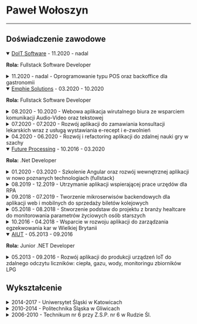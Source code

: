# Paweł Wołoszyn
---
## Doświadczenie zawodowe
<details class="details" open>
  <summary>
     <a target="_blank" href="https://www.doitsoftware.pl/">DoIT Software</a>
    - <span class="date">11.2020 - nadal</span>
  </summary>
  <p><b>Rola:</b> Fullstack Software Developer</p>
  <details class="details-project">
    <summary>
      <span class="date">11.2020 - nadal</span>
       - Oprogramowanie typu POS oraz backoffice dla gastronomii
    </summary>
    <p><b>Technologie:</b> Angular 6 (TypeScript), SQLite, .NET 6 (C#), Postres</p>
    <p><b>Biblioteki:</b> SignalR, Ionic, Cordova</p>
    <p><b>Narzędzia:</b> Jenkins, Pakiet narzedzi atlassian (Jira, Confluence)</p>
    <p><b>Proces wytwarzania oprogramowania:</b> Scrum</p>
    <p><b>Zakres prac:</b> W ramach codziennych zadań tworzyłem nowe funkcjonalności dla aplikacji używanej na urządzeniach typu POS opartych o system Windows i Android (Cordova). Zadania starałem się w miare możliwości i konieczności wykonywać na przekroju całego systemu (backend i frontend). Oprócz standardowych prac developerskich dodatkowo podejmowałem zadania i tematy związane z refactoringiem istniejących rozwiązań. Dodatkowo wypracowałem wraz z współpracownikami okresowe spotkania, na których dzieliliśmy się spostrzeżeniami dotyczącymi jakości i długu technicznego w istniejącym kodzie. Dodatkowo starałem się utrzymywać odpowiedni poziom kodu, który powstaje w aplikacji kładąc odpowiedni nacisk na jakość.</p>
  </details>
</details>

<details class="details" open>
  <summary>
    <a target="_blank" href="https://emphie.com/">Emphie Solutions</a>
    - <span class="date">03.2020 - 10.2020</span>
  </summary>
  <p><b>Rola:</b> Fullstack Software Developer</p>
  <details class="details-project">
    <summary>
      <span class="date">08.2020 - 10.2020</span>
       - Webowa aplikacja wirutalnego biura ze wsparciem komunikacji Audio-Video oraz tekstowej
    </summary>
    <p><b>Język komunikacji z klientem:</b> Angielski</p>
    <p><b>Technologie:</b> Angular 9 (TypeScript), AWS: Lambda functions (TypeScript), Cognito (Autoryzacja), DynamoDB (Baza danych), Amazon Chime (Połączenia audio-video)</p>
    <p><b>Narzędzia:</b> GitHub, JIRA, AWS CLI, autorskie narzędzia klienta (do releasowania środowiska developerskiego, testów End-to-End)</p>
    <p><b>Proces wytwarzania oprogramowania:</b> Elementy czerpane ze scruma</p>
    <p><b>Opis stanowiska:</b> W ramach projektu realizowałem zadania dążące do przepisania już istnejącej aplikacji na nowe technologie. Proces w projekcie był inspirowany scrumem. Oprócz zwykłych zadań developerskich miałem za zadanie tworzenie skrypty testów E2E oparte o autorskie rozwiązania klienta. Dodatkowo w ramach zadań dodatkowych stworzyliśmy dokumenty mające na celu poprawę działania procesu wytwarzania oprogramowania przez klienta.</p>
  </details>

  <details class="details-project">
    <summary>
      <span class="date">07.2020 - 07.2020</span>
       - Rozwój aplikacji do zamawiania konsultacji lekarskich wraz z usługą wystawiania e-recept i e-zwolnień
    </summary>
    <p><b>Technologie:</b> Vue.JS (TypeScript), NodeJS (TypeScript), Firestore, Docker</p>
    <p><b>Środowiska chmurowe: Google Cloud</b></p>
    <p><b>Biblioteki:</b>NuxtJS (Server Side Rendering), NestJS (CQRS na backendzie)</p>
    <p><b>Narzędzia:</b> GitHub, Notion</p>
    <p><b>Proces wytwarzania oprogramowania: </b> Elementy scruma</p>
    <p><b>Zakres prac:</b> W ramach prac nad projektem wdrażałem nowe funkcjonalności zarówno do głównej strony jak i aplikcacji back-officowej, która odpowiadała za obsługę zgłaszających się pacjentów. Oprócz wykonania prac na froncie aplikacji dokonywałem również prac na backendzie mających na celu zaintegrowanie istniejącego rozwiązania z systemem do zarządzania pacjentami i wizytami należacym do firmy trzeciej. Integracja wymagała stworzenia narzędzia do zmigrowania już istniejacych wizyt oraz połączenia systemów dla nowo powstających zapytań pacjentów.</p>
  </details>

  <details class="details-project">
    <summary>
      <span class="date">04.2020 - 06.2020</span>
       - Rozwój i refactoring aplikacji do zdalnej nauki gry w szachy
    </summary>
    <p><b>Technologie:</b> VueJS (JavaScript), NodeJS (JavaScript), WebRTC, Docker</p>
    <p><b>Środowiska chmurowe:</b> AWS</p>
    <p><b>Biblioteki:</b> Socket.IO</p>
    <p><b>Narzędzia:</b> GITLab, Pakiet Atlassian (Jira, Confluence)</p>
    <p><b>Proces wytwarzania oprogramowania: </b> Elementy scruma</p>
    <p><b>Zakres prac:</b> W ramach prac przejąłem wraz z nowo utworzonym zespołem projekt będący POC'em. Pierwszą fazą prac było ustablizowanie aplikacji i jej modułów oraz refactoring rozwiązań (wydzielenie wspólnych komponentów). Dodatkowo architektura projektu została przebudowana tak, aby możliwe było załączanie w niej przy pomocy konfiguracji modułów do nauki różnych dziedzin. W ramach zadań oprócz prac na froncie dokonywałem również rozwoju i uspraniania backendu napisanego w NodeJS.</p>
  </details>
</details>

<details class="details" open>
  <summary>
    <a target="_blank" href="https://www.future-processing.com/">Future Processing</a>
    - <span class="date">10.2016 - 03.2020</span>
  </summary>
  <p><b>Rola:</b> .Net Developer</p>
  <details class="details-project">
    <summary>
      <span class="date">01.2020 - 03.2020</span>
       - Szkolenie Angular oraz rozwój wewnętrznej aplikacji w nowo poznanych technologiach (fullstack)
    </summary>
    <p><b>Technologie:</b> Angular 10/11 (TypeScript), .NET Core (C#), Microsoft SQL Server</p>
    <p><b>Biblioteki:</b> Angular Material</p>
    <p><b>Narzędzia:</b> GitLab, JSONServer (tymczasowe API dla aplikacji)</p>
    <p><b>Proces wytwarzania oprogramowania: </b> Dla projektu tworzonego w ramach szkolenia oraz po nim stosowane były elementy scruma</p>
    <p><b>Zakres prac:</b> Szkolenie z Angulara i CSS. W ramach szkolenia wraz z pozostałymi uczestnikami miałem za zadanie stworzyć sklep internetowy z naciskiem na nowo poznaną technologię (Angular). Po szkoleniu zostałem przydzielony do wewnętrznego projektu realizującego zadania z zakresu RCP dla projektów prowadzonych w firmie.</p>
  </details>

  <details class="details-project">
    <summary>
      <span class="date">08.2019 - 12.2019</span>
       - Utrzymanie aplikacji wspierającej prace urzędów dla RPA
    </summary>
    <p><b>Język komunikacji z klientem:</b> Angielski</p>
    <p><b>Technologie:</b> C#, .NET Framework, Web Forms, Microsoft SQL Server, Microsoft SSRS, RabbitMQ</p>
    <p><b>Biblioteki:</b> Telerik (zestaw kontrolek web)</p>
    <p><b>Narzędzia:</b> GIT (migracja z SVN), Microsoft Azure DevOps</p>
    <p><b>Proces wytwarzania oprogramowania:</b> Próby wdrożenia scruma</p>
    <p><b>Zakres prac:</b> W ramach zadań realizowanych dla klienta w początkowym etapie prac tworzyłem wraz zespołem nowe rozwiązania do aplikacji. Na późniejszych etapach prace zostały przekierowane na poprawę błedów, które uniemożliwiały działanie aplikacji. Oprócz głównych zadań w projekcie wspierałem klienta w migracji do GIT'a.</p>
  </details>

  <details class="details-project">
    <summary>
      <span class="date">09.2018 - 07.2019</span>
       - Tworzenie mikroserwisów backendowych dla aplikacji web i mobilnych do sprzedaży biletów kolejowych
    </summary>
    <p><b>Język komunikacji z klientem:</b> Angielski</p>
    <p><b>Technologie:</b> .NET Framework (migracja .NET Core), Microsoft SQL Server, RabbitMQ, NServiceBus</p>
    <p><b>Biblioteki:</b> NUnit, XUnit (testy), LightBDD (Framework Behaviour Driven Development oparty o testy opsiane w XUnit i NUnit), PSMake (Biblioteka powershell wspierająca tworzenie buildów)</p>
    <p><b>Środowiska chmurowe:</b> AWS</p>
    <p><b>Narzędzia:</b> GitHub, TeamCity (CI/CD), Pakiet Atlassian (Jira, Confluence), GitLab (Wiki po stronie zespołu firmowego)</p>
    <p><b>Proces wytwarzania oprogramowania:</b> Scrum</p>
    <p><b>Zakres prac:</b> W ramach prac w zespole klienta tworzyłem nowe lub modyfikowałem istniejące rozwiązania w kilku mikroserwisach będących częścia całego systemu klienta. Oprócz utrzymania i rozwoju w ramach mojej pracy realizowałem również migrację aplikacji z .NET Framework do .NET Core. W ramach zadań zajmowałem się również pracami utrzymaniowymi w narzędziu do CI/CD klienta. W ramach prac w lokalnym zespole chętnie podejmowałem zaania lidersko-integrujące.</p>
  </details>
  
  <details class="details-project">
    <summary>
      <span class="date">05.2018 - 08.2018</span>
       - Stworzenie podstaw do projektu z branży healtcare do monitorowania parametrów życiowych osób starszych
    </summary>
    <p><b>Język komunikacji z klientem:</b> Angielski</p>
    <p><b>Technologie:</b> .NET Core (C#), Azure CosmosDB, MS SQL Server</p>
    <p><b>Środowiska chmurowe:</b> AZURE</p>
    <p><b>Narzędzia:</b> Azure Repos (git), Confluence, Azure TFS (Azure DevOps), TeamCity (CI/CD)</p>
    <p><b>Proces wytwarzania oprogramowania:</b> Scrum</p>
    <p><b>Zakres prac:</b> W ramach projektu tworzyłem od podstaw mikroserwisy dla nowego systemu klienta. W ramach realizowanych zadań zbierałem również wymagania klienta dla nowych funkcjonalności w aplikacji, tworzyłem wraz zespołem rozwiązania CI/CD dla nowo powstających usług.</p>
  </details>
  
  <details class="details-project">
    <summary>
      <span class="date">10.2016 - 04.2018</span>
       - Wsparcie w rozwoju aplikacji do zarządzania egzekwowania kar w Wielkiej Brytanii
    </summary>
    <p><b>Język komunikacji z klientem:</b> Angielski</p>
    <p><b>Technologie:</b> .NET Framework (C#), SSRS, Microsoft SQL Server</p>
    <p><b>Środowiska chmurowe:</b> AZURE</p>
    <p><b>Biblioteki:</b> DevExpress</p>
    <p><b>Rodzaje rozwiązań:</b> Win Forms, Web Forms, Usługi systemu windows, Raporty SSRS</p>
    <p><b>Narzędzia:</b> Pakiet Atlassian (JIRA, Confluence, Bamboo, Bitbucket)</p>
    <p><b>Proces wytwarzania oprogramowania:</b> Scrum</p>
    <p><b>Zakres prac:</b> W projekcie odpowiadałem za support rozwiązań dostarczanych przez pozostałe zespoły. W ramach prac supportowych poprawiałem błedy i modyfikowałem działanie wdrożonych elementów systemu. Dodatkowo realizowałem zadania w kierunku zwiększania wydajności aplikacji oraz refactoring wskazanych miejsc w systemie. W ostatnich miesiącach pracy w projekcie dodatkowo uczestniczyłem w przekazywaniu wiedzy technicznej oraz procesowej zw. z pracą supportu dla nowej firmy dostarczającej oprogramowanie dla klienta.</p>
  </details>
</details>

<details class="details" open>
  <summary>
    <a target="_blank" href="https://aiut.com/">AIUT</a>
    - <span class="date">05.2013 - 09.2016</span>
  </summary>
  <p><b>Rola:</b> Junior .NET Developer</p>
  <details class="details-project">
    <summary>
      <span class="date"> 05.2013 - 09.2016 </span>
       - Rozwój aplikacji do produkcji urządzeń IoT do zdalnego odczytu liczników: ciepła, gazu, wody, monitoringu zbiorników LPG
    </summary>
    <p><b>Technologie:</b> .NET Framework (C# i VisualBasic), Microsoft SQL Server, MSMQ,</p>
    <p><b>Biblioteki:</b> DevExpress, OpenCV</p>
    <p><b>Rodzaje rozwiązań:</b> Win Forms, Usługi systemu windows</p>
    <p><b>Narzędzia:</b> Mantis (Bug tracker), Mircosoft TFS</p>
    <p><b>Zakres prac:</b> W projekcie zajmowałem się rozwojem oprogramowania nadzorującego proces produkcji urządzeń IoT z obszaru telemetrii. Jednym z głównych zajęć było wytwarzanie i utrzymywanie oprogramowania testującego produkowane urządzenia głównie na podstawie komunikacji przez interfejs RS232. Dodatkowo wdrażałem również do aplikacji rozwiązania wspierające proces wysyłki i magazynowania produktów. Jednym z ciekawszych obszarów, jakimi się zajmowałem, było wdrażanie rozwiązań z zakresu rozpoznawania obrazu oraz migracja istniejących aplikacji napisanych w VisualBasic do C# w formie opcjonalnej wtyczki do głównie rozwijanej przeze mnie aplikacji.</p>
  </details>
</details>

## Wykształcenie
<details class="details">
  <summary>2014-2017 - Uniwersytet Śląski w Katowicach</summary>
  <p><small>Studia magisterskie</small></p>
  <p><b>Wydział:</b> Informatyki i Nauki o Materiałach</p>
  <p><b>Kierunek:</b> Informatyka</p>
  <p><b>Rodzaj studiów:</b> Magisterskie</p>
  <p><b>Specjalizacja:</b> Inżynieria Jakości Oprogramowania</p>
</details>

<details class="details">
  <summary>2010-2014 - Politechnika Śląska w Gliwicach</summary>
  <p><small>Studia inżynierskie</small></p>
  <p><b>Wydział:</b> Elektryczny</p>
  <p><b>Kierunek:</b> Informatyka</p>
  <p><b>Rodzaj studiów:</b> Inżynierskie</p>
  <p><b>Specjalizacja:</b> Oprogramowanie w systemach elektrycznych</p>
</details>

<details class="details">
  <summary>2006-2010 - Technikum nr 6 przy Z.S.P. nr 6 w Rudzie Śl.</summary>
  <p><small>Szkoła średnia</small></p>
  <p><b>Zawód:</b> Technik Informatyk</p>
  <p><b>Specjalizacja:</b> Administracja Systemów Operacyjnych</p>
</details>
